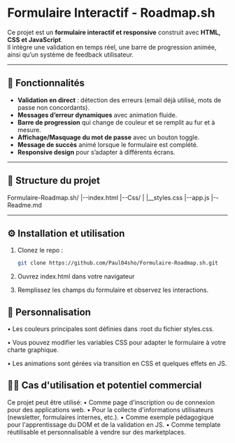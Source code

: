 # Formulaire Interactif - Roadmap.sh

Ce projet est un **formulaire interactif et responsive** construit avec **HTML, CSS et JavaScript**.  
Il intègre une validation en temps réel, une barre de progression animée, ainsi qu’un système de feedback utilisateur.

---

## 🚀 Fonctionnalités
- **Validation en direct** : détection des erreurs (email déjà utilisé, mots de passe non concordants).
- **Messages d’erreur dynamiques** avec animation fluide.
- **Barre de progression** qui change de couleur et se remplit au fur et à mesure.
- **Affichage/Masquage du mot de passe** avec un bouton toggle.
- **Message de succès** animé lorsque le formulaire est complété.
- **Responsive design** pour s’adapter à différents écrans.

---

## 📂 Structure du projet

Formulaire-Roadmap.sh/
|--index.html
|--Css/
| |__styles.css
|--app.js
|--Readme.md


---

## ⚙️ Installation et utilisation

1. Clonez le repo :
   ```bash
   git clone https://github.com/Paul04sho/Formulaire-Roadmap.sh.git

2. Ouvrez index.html dans votre navigateur

3. Remplissez les champs du formulaire et observez les interactions.

## 🎨 Personnalisation

• Les couleurs principales sont définies dans :root du fichier styles.css.

• Vous pouvez modifier les variables CSS pour adapter le formulaire à votre charte 
graphique.

• Les animations sont gérées via transition en CSS et quelques effets en JS.


## 👨‍💻  Cas d'utilisation et potentiel commercial

Ce projet peut être utilisé:
• Comme page d'inscription ou de connexion pour des applications web.
• Pour la collecte d'informations utilisateurs (newsletter, formulaires internes, etc.).
• Comme exemple pédagogique pour l'apprentissage du DOM et de la validation en JS.
• Comme template réutilisable et personnalisable à vendre sur des marketplaces.
